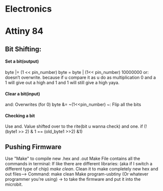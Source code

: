 # Electronics
# Attiny 84


## Bit Shifting: 

#### Set a bit(output)
byte |= (1 << pin_number) 
byte = byte | (1<< pin_number) 
10000000
or: doesn’t overwrite. 
because if u compare it as u do as multiplication 0 and a 1 will give out a high and 1 and 1 will still give a high yaya. 

#### Clear a bit(input) 
and: Overwrites (for 0)
byte &= ~(1<<pin_number) 
 ~: Flip all the bits

#### Checking a bit
Use and. Value shifted over to the rite(bit u wanna check)
and one. 
if (!(byte1 >> 2) & 1  == (old_byte1 >>2) &1)

## Pushing Firmware
Use "Make" to compile new .hex and .out
Make File contains all the commands in terminal: 
If like there are different libraries: (aka if I switch a different type of chip) *make clean*. 
Clean it to make completely new hex and out files--> Command: make clean
Make program-usbtiny (Or whatever programmer you're using) → to take the firmware and put it into the microbit. 


